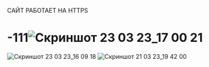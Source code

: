 САЙТ РАБОТАЕТ НА HTTPS
# -111![Скриншот 23 03 23_17 00 21](https://user-images.githubusercontent.com/118539610/227229740-ffe20464-4bc7-49b9-892c-0cfbd62a567f.png)
![Скриншот 23 03 23_16 09 18](https://user-images.githubusercontent.com/118539610/227229752-14834aae-d537-4aec-b32f-fa3bf5a6b50d.png)
![Скриншот 21 03 23_19 42 00](https://user-images.githubusercontent.com/118539610/227230058-366629c3-5e89-436b-9728-c31543c51070.png)

